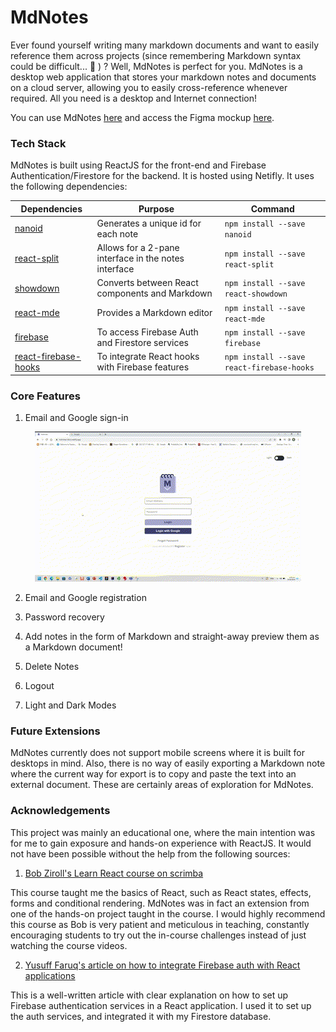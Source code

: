 # MdNotes
Ever found yourself writing many markdown documents and want to easily reference them across projects (since remembering Markdown syntax could be difficult... 🥲 ) ? Well, MdNotes is perfect for you. MdNotes is a desktop web application that stores your markdown notes and documents on a cloud server, allowing you to easily cross-reference whenever required. All you need is a desktop and Internet connection!

You can use MdNotes [here](https://mdnotes-docs.netlify.app/) and access the Figma mockup [here](https://www.figma.com/file/V9vrHPMETXE0PbabuL5yrH/MdNotes?type=design&node-id=0%3A1&mode=design&t=1OgJ6dhfwajpH3K2-1).

### Tech Stack
MdNotes is built using ReactJS for the front-end and Firebase Authentication/Firestore for the backend. It is hosted using Netifly. It uses the following dependencies:

| Dependencies                                                               | Purpose                                              | Command                                   |
|----------------------------------------------------------------------------|------------------------------------------------------|-------------------------------------------|
| [nanoid](https://www.npmjs.com/package/nanoid)                             | Generates a unique id for each note                  | `npm install --save nanoid`               |
| [react-split](https://www.npmjs.com/package/react-split)                   | Allows for a 2-pane interface in the notes interface | `npm install --save react-split`          |
| [showdown](https://www.npmjs.com/package/react-showdown)                   | Converts between React components and Markdown       | `npm install --save react-showdown`       |
| [react-mde](https://www.npmjs.com/package/react-mde)                       | Provides a Markdown editor                           | `npm install --save react-mde`            |
| [firebase](https://www.npmjs.com/package/firebase)                         | To access Firebase Auth and Firestore services       | `npm install --save firebase`             |
| [react-firebase-hooks](https://www.npmjs.com/package/react-firebase-hooks) | To integrate React hooks with Firebase features      | `npm install --save react-firebase-hooks` |

### Core Features
1. Email and Google sign-in

<p align="center">
    <img src="src/images/login.gif" />
</p>


2. Email and Google registration

3. Password recovery

4. Add notes in the form of Markdown and straight-away preview them as a Markdown document!

5. Delete Notes

6. Logout

7. Light and Dark Modes


### Future Extensions
MdNotes currently does not support mobile screens where it is built for desktops in mind. Also, there is no way of easily exporting a Markdown note where the current way for export is to copy and paste the text into an external document. These are certainly areas of exploration for MdNotes.

### Acknowledgements
This project was mainly an educational one, where the main intention was for me to gain exposure and hands-on experience with ReactJS. It would not have been possible without the help from the following sources:
1. [Bob Ziroll's Learn React course on scrimba](https://scrimba.com/learn/learnreact)

This course taught me the basics of React, such as React states, effects, forms and conditional rendering. MdNotes was in fact an extension from one of the hands-on project taught in the course. I would highly recommend this course as Bob is very patient and meticulous in teaching, constantly encouraging students to try out the in-course challenges instead of just watching the course videos.

2. [Yusuff Faruq's article on how to integrate Firebase auth with React applications](https://blog.logrocket.com/user-authentication-firebase-react-apps/)

This is a well-written article with clear explanation on how to set up Firebase authentication services in a React application. I used it to set up the auth services, and integrated it with my Firestore database.